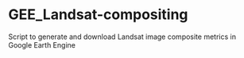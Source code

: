 # GEE_Landsat-compositing
Script to generate and download Landsat image composite metrics in Google Earth Engine
